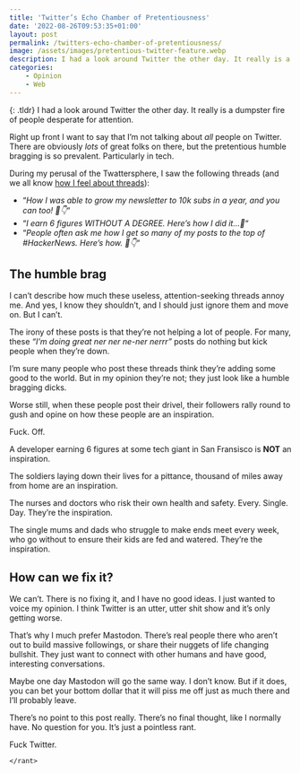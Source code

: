 ```yaml
---
title: 'Twitter’s Echo Chamber of Pretentiousness'
date: '2022-08-26T09:53:35+01:00'
layout: post
permalink: /twitters-echo-chamber-of-pretentiousness/
image: /assets/images/pretentious-twitter-feature.webp
description: I had a look around Twitter the other day. It really is a dumpster fire of people desperate for attention.
categories:
    - Opinion
    - Web
---
```

{: .tldr}
I had a look around Twitter the other day. It really is a dumpster fire of people desperate for attention.

Right up front I want to say that I’m not talking about *all* people on Twitter. There are obviously *lots* of great folks on there, but the pretentious humble bragging is so prevalent. Particularly in tech.

During my perusal of the Twattersphere, I saw the following threads (and we all know [how I feel about threads](/forget-twitter-threads-write-a-blog-post-instead/)):

- “*How I was able to grow my newsletter to 10k subs in a year, and you can too! 🧵👇*“
- “*I earn 6 figures WITHOUT A DEGREE. Here’s how I did it…🧵*“
- “*People often ask me how I get so many of my posts to the top of #HackerNews. Here’s how. 🧵👇*“

## The humble brag

I can’t describe how much these useless, attention-seeking threads annoy me. And yes, I know they shouldn’t, and I should just ignore them and move on. But I can’t.

The irony of these posts is that they’re not helping a lot of people. For many, these *“I’m doing great ner ner ne-ner nerrr”* posts do nothing but kick people when they’re down.

I’m sure many people who post these threads think they’re adding some good to the world. But in my opinion they’re not; they just look like a humble bragging dicks.

Worse still, when these people post their drivel, their followers rally round to gush and opine on how these people are an inspiration.

Fuck. Off.

A developer earning 6 figures at some tech giant in San Fransisco is **NOT** an inspiration.

The soldiers laying down their lives for a pittance, thousand of miles away from home are an inspiration.

The nurses and doctors who risk their own health and safety. Every. Single. Day. They’re the inspiration.

The single mums and dads who struggle to make ends meet every week, who go without to ensure their kids are fed and watered. They’re the inspiration.

## How can we fix it?

We can’t. There is no fixing it, and I have no good ideas. I just wanted to voice my opinion. I think Twitter is an utter, utter shit show and it’s only getting worse.

That’s why I much prefer Mastodon. There’s real people there who aren’t out to build massive followings, or share their nuggets of life changing bullshit. They just want to connect with other humans and have good, interesting conversations.

Maybe one day Mastodon will go the same way. I don’t know. But if it does, you can bet your bottom dollar that it will piss me off just as much there and I’ll probably leave.

There’s no point to this post really. There’s no final thought, like I normally have. No question for you. It’s just a pointless rant.

Fuck Twitter.

`</rant>`
